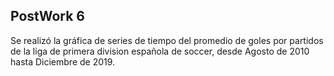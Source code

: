 PostWork 6
---------

Se realizó la gráfica de series de tiempo del promedio de goles por partidos de la liga de primera division española de soccer, desde Agosto de 2010 hasta Diciembre de 2019.
